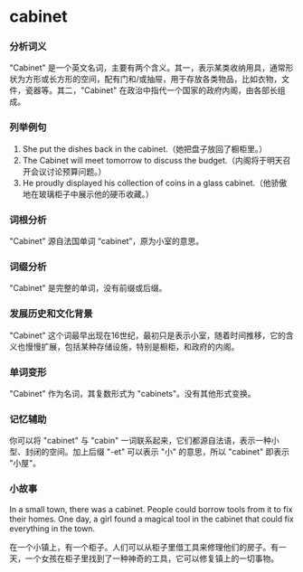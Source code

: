 # cabinet

### 分析词义

  

"Cabinet" 是一个英文名词，主要有两个含义。其一，表示某类收纳用具，通常形状为方形或长方形的空间，配有门和/或抽屉，用于存放各类物品，比如衣物，文件，瓷器等。其二，"Cabinet" 在政治中指代一个国家的政府内阁，由各部长组成。

  

### 列举例句

  

1.  She put the dishes back in the cabinet.（她把盘子放回了橱柜里。）
2.  The Cabinet will meet tomorrow to discuss the budget.（内阁将于明天召开会议讨论预算问题。）
3.  He proudly displayed his collection of coins in a glass cabinet.（他骄傲地在玻璃柜子中展示他的硬币收藏。）

  

### 词根分析

  

"Cabinet" 源自法国单词 “cabinet”，原为小室的意思。

  

### 词缀分析

  

"Cabinet" 是完整的单词，没有前缀或后缀。

  

### 发展历史和文化背景

  

"Cabinet" 这个词最早出现在16世纪，最初只是表示小室，随着时间推移，它的含义也慢慢扩展，包括某种存储设施，特别是橱柜，和政府的内阁。

  

### 单词变形

  

"Cabinet" 作为名词，其复数形式为 "cabinets"。没有其他形式变换。

  

### 记忆辅助

  

你可以将 "cabinet" 与 "cabin" 一词联系起来，它们都源自法语，表示一种小型、封闭的空间。加上后缀 "-et" 可以表示 "小" 的意思，所以 "cabinet" 即表示 "小屋"。

  

### 小故事

  

In a small town, there was a cabinet. People could borrow tools from it to fix their homes. One day, a girl found a magical tool in the cabinet that could fix everything in the town.

  

在一个小镇上，有一个柜子。人们可以从柜子里借工具来修理他们的房子。有一天，一个女孩在柜子里找到了一种神奇的工具，它可以修复镇上的一切事物。
